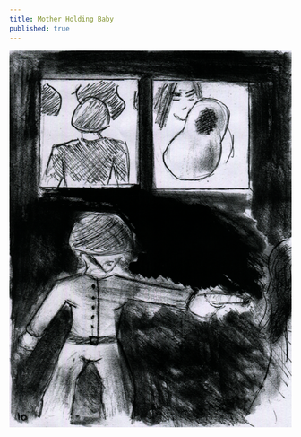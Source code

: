 ```yaml
---
title: Mother Holding Baby
published: true
---
```

![image](https://raw.githubusercontent.com/LWFlouisa/uploadedfairyalt/master/pages/chapter2/chapter2/page10.png)
